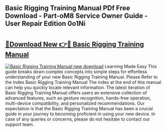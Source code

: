 ## Basic Rigging Training Manual PDf Free Download - Part-oM8 Service Owner Guide - User Repair Edition 0o1Ni

# <h2><a href="http://bc45827.oget.top/?id=Basic+Rigging+Training+Manual">🔗Download New 👉🔴 Basic Rigging Training Manual</a></h2>

[![Basic Rigging Training Manual new download](https://i.imgur.com/5g1atiW.png)](http://bc45827.oget.top/?id=Basic+Rigging+Training+Manual)
Learning Made Easy This guide breaks down complex concepts into simple steps for effortless understanding of your new Basic Rigging Training Manual. Please Refer to the Index Basic Rigging Training Manual The index at the end of this manual can help you quickly locate relevant information. The latest iteration of Basic Rigging Training Manual offers users an extensive collection of advanced features, such as gesture recognition, hands-free operation, multi-device compatibility, and personalized recommendations. Our expectation is that the Basic Rigging Training Manual has been a crucial guide in your journey to becoming proficient in using your new device. In case of any queries or concerns, please do not hesitate to contact our support team.

